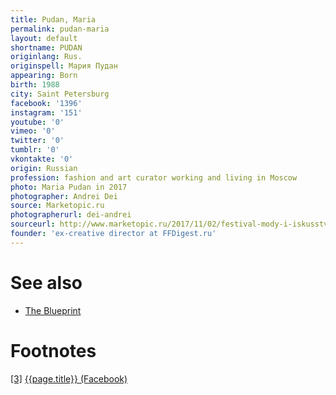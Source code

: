 ```yaml
---
title: Pudan, Maria
permalink: pudan-maria
layout: default
shortname: PUDAN
originlang: Rus.
originspell: Мария Пудан
appearing: Born
birth: 1988
city: Saint Petersburg 
facebook: '1396'
instagram: '151'
youtube: '0'
vimeo: '0'
twitter: '0'
tumblr: '0'
vkontakte: '0'
origin: Russian
profession: fashion and art curator working and living in Moscow
photo: Maria Pudan in 2017
photographer: Andrei Dei
source: Marketopic.ru
photographerurl: dei-andrei
sourceurl: http://www.marketopic.ru/2017/11/02/festival-mody-i-iskusstva-art-of-fashion-4/
founder: 'ex-creative director at FFDigest.ru'
---
```


# See also

+ [The Blueprint](blueprint-the)

# Footnotes

[[3]](#a3) <span id="f3"></span> [{{page.title}} (Facebook)](http://www.marketopic.ru/2017/11/02/festival-mody-i-iskusstva-art-of-fashion-4/)
